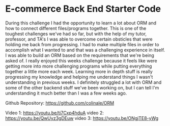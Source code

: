# E-commerce Back End Starter Code

During this challenge I had the opportunity to learn a lot about ORM and how to connect different files/programs together. This is one of the toughest challenges we've had so far, but with the help of my tutor, professor, and TA's I was able to overcome certain obsticles that were holding me back from progressing. I had to make multiple files in order to accomplish what I wanted to and that was a challenging experience in itself. I was able to build an ORM based on the requirements that we're being asked of. I really enjoyed this weeks challenge because it feels like were getting more into more challenging programs while putting everything together a little more each week. Learning more in depth stuff is really progressing my knowledge and helping me understand things I wasn't understanding in previous weeks. I definitely struggled a lot with ORM and some of the other backend stuff we've been working on, but I can tell I'm understanding it much better than I was a few weeks ago.

Github Repository: https://github.com/colinale/ORM

Video 1: https://youtu.be/ti7Cxp4hduA
video 2: https://youtu.be/QwUyz3gDEuw
video 3: https://youtu.be/ONgjTE8-yWg